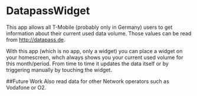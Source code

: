 # DatapassWidget

This app allows all T-Mobile (probably only in Germany) users to get information about their current used data volume. Those values can be read from http://datapass.de. 

With this app (which is no app, only a widget) you can place a widget on your homescreen, whch always shows you your current used volume for this month/period. From time to time it updates the data itself or by triggering manually by touching the widget.

##Future Work
Also read data for other Network operators such as Vodafone or O2.
